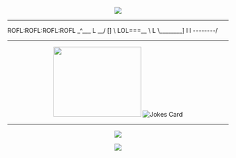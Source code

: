 <!--<p align="center">
<a href="https://git.io/typing-svg"><img src="https://readme-typing-svg.demolab.com?font=Arial&pause=1000&color=000000&background=FFFFFF&center=true&vCenter=true&width=435&lines=%E3%82%AB%E3%83%A8%E3%83%96%E3%82%B9%E3%82%AD%E3%81%AE%E3%83%97%E3%83%AD%E3%83%95%E3%82%A3%E3%83%BC%E3%83%AB;caiovsky's+profile" alt="Typing SVG" /></a>-->

<p align="center">
  <img src="https://64.media.tumblr.com/dd86ec051142eb2115b87417d43424cc/tumblr_p7pgr1DteG1vpf6ddo1_400.gif" />  
</p>
<hr>
 ROFL:ROFL:ROFL:ROFL
         _^___
 L    __/   [] \
LOL===__        \
 L      \________]
         I   I
        --------/
<hr>
<p align="center">
  <img src="https://media.tenor.com/NQ0nRbi_REIAAAAM/awesome-computer-kid-computer.gif" 
    style="width: 200px; height: 160px;"
  /> 
  <img src="https://readme-jokes.vercel.app/api?hideBorder&bgColor=00FFFFFF"
    alt="Jokes Card" />
</p>
<hr>
<p align="center">
  <a href="https://www.youtube.com/watch?v=NATSpYWERIE"><img src="https://media.tenor.com/RL4USH_DYoAAAAAM/reward.gif"/></a>
</p>

<p align="center"><img src="https://profile-counter.glitch.me/caiovsky/count.svg"></p>

<!--
Resources this page uses: 
Visitor Count - https://twitter.com/ryanlanciaux/status/1283755637126705152 
Random Dev Jokes - https://github.com/ABSphreak/readme-jokes
Dynamic writing - https://github.com/DenverCoder1/readme-typing-svg

**caiovsky/caiovsky** is a ✨ _special_ ✨ repository because its `README.md` (this file) appears on your GitHub profile.

Here are some ideas to get you started:

- 🔭 I’m currently working on ...
- 🌱 I’m currently learning ...
- 👯 I’m looking to collaborate on ...
- 🤔 I’m looking for help with ...
- 💬 Ask me about ...
- 📫 How to reach me: ...
- 😄 Pronouns: ...
- ⚡ Fun fact: ...
-->
